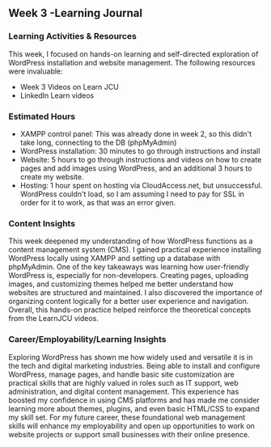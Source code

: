 ## ﻿Week 3 -Learning  Journal


### Learning Activities & Resources
This week, I focused on hands-on learning and self-directed exploration of WordPress installation and website management. The following resources were invaluable:
- Week 3 Videos on Learn JCU
- LinkedIn Learn videos


### Estimated Hours
* XAMPP control panel: This was already done in week 2, so this didn't take long, connecting to the DB (phpMyAdmin)
* WordPress installation: 30 minutes to go through instructions and install
* Website: 5 hours to go through instructions and videos on how to create pages and add images using WordPress, and an additional 3 hours to create my website.
* Hosting: 1 hour spent on hosting via CloudAccess.net, but unsuccessful. WordPress couldn't load, so I am assuming I need to pay for SSL in order for it to work, as that was an error given.


### Content Insights
This week deepened my understanding of how WordPress functions as a content management system (CMS). I gained practical experience installing WordPress locally using XAMPP and setting up a database with phpMyAdmin. One of the key takeaways was learning how user-friendly WordPress is, especially for non-developers. Creating pages, uploading images, and customizing themes helped me better understand how websites are structured and maintained. I also discovered the importance of organizing content logically for a better user experience and navigation. Overall, this hands-on practice helped reinforce the theoretical concepts from the LearnJCU videos.

### Career/Employability/Learning Insights
Exploring WordPress has shown me how widely used and versatile it is in the tech and digital marketing industries. Being able to install and configure WordPress, manage pages, and handle basic site customization are practical skills that are highly valued in roles such as IT support, web administration, and digital content management. This experience has boosted my confidence in using CMS platforms and has made me consider learning more about themes, plugins, and even basic HTML/CSS to expand my skill set. For my future career, these foundational web management skills will enhance my employability and open up opportunities to work on website projects or support small businesses with their online presence.

